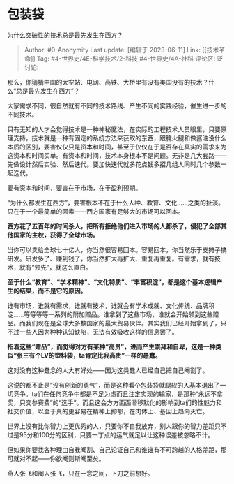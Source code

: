 # 包装袋
[为什么突破性的技术总是最先发生在西方？](https://www.zhihu.com/question/592459442/answer/3068264770)

> Author: #0-Anonymity
> Last update: [编辑于 2023-06-11]
> Link: [[技术革命]]
> Tag: #4-世界史/4E-科学技术/2-科技 #4-世界史/4A-社科
> 评论区:
> 泛讨论:

那么，你猜猜中国的太空站、电网、高铁、大桥里有没有美国没有的技术？什么“总是最先发生在西方”？

大家需求不同，很自然就有不同的技术路线、产生不同的实践经验，催生进一步的不同技术。

只有无知的人才会觉得技术是一种神秘魔法，在实际的工程技术人员眼里，只要原理支持，技术就是一种有固定的系统方法来获取的东西，跟腌火腿和做酱油没什么本质的区别，要害仅仅只是资本和时间，甚至于仅仅在于是否存在真实的需求来为这资本和时间买单。有资本和时间，技术本身根本不是问题。无非是几大套路——先做设计然后实验、然后迭代。要加快迭代就多花点钱多招几组人同时几个参数一起迭代。

要有资本和时间，要害在于市场，在于盈利预期。

“为什么都发生在西方”，要害根本不在于什么人种、教育、文化……之类的扯淡。只在于一个最简单的因素——西方国家有足够大的市场可以回本。

**西方花了五百年的时间杀人，把所有拒绝他们进入市场的人都杀了，侵犯了全部其他国家的主权，获得了全球市场。**

当你可以卖给全球七十亿人，你当然很容易回本。容易回本，你当然乐于支摊子搞研发。研发多了、赚到钱了，你当然扩大再扩大、重复再重复。有需求，就有技术，就有“领先”，就这么直白。

**至于什么“教育”、“学术精神”、“文化特质”、“丰富积淀”，都是这个基本逻辑产生的结果，而不是它的原因。**

谁有市场，谁就有需求，谁就有技术，谁就会有学术成就、文化传统、品牌积淀……等等等等一系列的附加赠品。谁拿到了这些市场，谁就会开始领到这些赠品。而我们现在是全球大多数国家的最大贸易伙伴。其实我们已经开始拿到了，只不过一些人因为种种认知缺陷，无法有效吸收这样的信息罢了。

**指着这些“赠品”，而觉得对方有某种“高贵”，进而产生崇拜和自卑，这是一种类似“张三有个LV的塑料袋，ta肯定比我高贵”一样的愚蠢。**

这对没有这种蠢念的人大有好处——因为这类蠢人已经自己把自己阉割了。

这说的都不止是“没有创新的勇气”，而是这种看个包装袋就腿软的人基本退出了一切竞争。ta们在任何竞争中都是不足为虑而且注定实现的输家，是那种“永远不拿奖，只交参赛费”的“选手”。而且这会方方面面潜移默化的影响到ta们的性魅力和社交价值，以至于真的更容易在精神上抑郁，在肉体上、基因上趋向灭亡。

世界上没有比你智力上更优秀的人，只要你不自我放弃，别人跟你的智力差距只不过是95分和100分的区别，只要一丁点的运气就足以让这种误差被忽略不计。

但如果你要找各种理由自我阉割、自己论证自己和谁谁有不可跨越的人格差距，那可就对不起——你欲阉则斯阉至矣。

燕人张飞和阉人张飞，只在一念之间，下刀之前想好。
